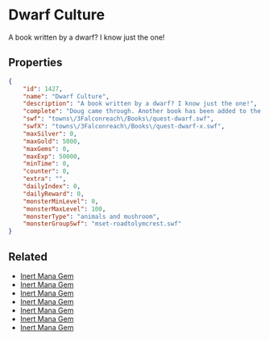 # Dwarf Culture

A book written by a dwarf? I know just the one!

## Properties

```json
{
    "id": 1427,
    "name": "Dwarf Culture",
    "description": "A book written by a dwarf? I know just the one!",
    "complete": "Doug came through. Another book has been added to the Libraseum's collection!",
    "swf": "towns\/3Falconreach\/Books\/quest-dwarf.swf",
    "swfX": "towns\/3Falconreach\/Books\/quest-dwarf-x.swf",
    "maxSilver": 0,
    "maxGold": 5000,
    "maxGems": 0,
    "maxExp": 50000,
    "minTime": 0,
    "counter": 0,
    "extra": "",
    "dailyIndex": 0,
    "dailyReward": 0,
    "monsterMinLevel": 0,
    "monsterMaxLevel": 100,
    "monsterType": "animals and mushroom",
    "monsterGroupSwf": "mset-roadtolymcrest.swf"
}
```

## Related

- [Inert Mana Gem](../items/17211-inert-mana-gem.md)
- [Inert Mana Gem](../items/17212-inert-mana-gem.md)
- [Inert Mana Gem](../items/17213-inert-mana-gem.md)
- [Inert Mana Gem](../items/17214-inert-mana-gem.md)
- [Inert Mana Gem](../items/17215-inert-mana-gem.md)
- [Inert Mana Gem](../items/17216-inert-mana-gem.md)
- [Inert Mana Gem](../items/17217-inert-mana-gem.md)


